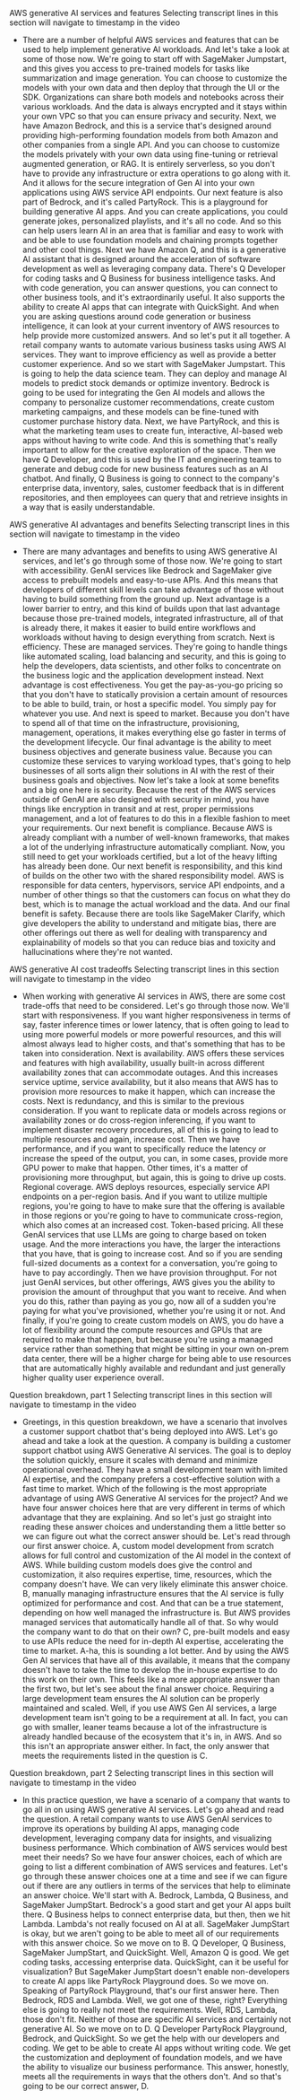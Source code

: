 

AWS generative AI services and features
Selecting transcript lines in this section will navigate to timestamp in the video
- There are a number of helpful AWS services and features that can be used to help implement generative AI workloads. And let's take a look at some of those now. We're going to start off with SageMaker Jumpstart, and this gives you access to pre-trained models for tasks like summarization and image generation. You can choose to customize the models with your own data and then deploy that through the UI or the SDK. Organizations can share both models and notebooks across their various workloads. And the data is always encrypted and it stays within your own VPC so that you can ensure privacy and security. Next, we have Amazon Bedrock, and this is a service that's designed around providing high-performing foundation models from both Amazon and other companies from a single API. And you can choose to customize the models privately with your own data using fine-tuning or retrieval augmented generation, or RAG. It is entirely serverless, so you don't have to provide any infrastructure or extra operations to go along with it. And it allows for the secure integration of Gen AI into your own applications using AWS service API endpoints. Our next feature is also part of Bedrock, and it's called PartyRock. This is a playground for building generative AI apps. And you can create applications, you could generate jokes, personalized playlists, and it's all no code. And so this can help users learn AI in an area that is familiar and easy to work with and be able to use foundation models and chaining prompts together and other cool things. Next we have Amazon Q, and this is a generative AI assistant that is designed around the acceleration of software development as well as leveraging company data. There's Q Developer for coding tasks and Q Business for business intelligence tasks. And with code generation, you can answer questions, you can connect to other business tools, and it's extraordinarily useful. It also supports the ability to create AI apps that can integrate with QuickSight. And when you are asking questions around code generation or business intelligence, it can look at your current inventory of AWS resources to help provide more customized answers. And so let's put it all together. A retail company wants to automate various business tasks using AWS AI services. They want to improve efficiency as well as provide a better customer experience. And so we start with SageMaker Jumpstart. This is going to help the data science team. They can deploy and manage AI models to predict stock demands or optimize inventory. Bedrock is going to be used for integrating the Gen AI models and allows the company to personalize customer recommendations, create custom marketing campaigns, and these models can be fine-tuned with customer purchase history data. Next, we have PartyRock, and this is what the marketing team uses to create fun, interactive, AI-based web apps without having to write code. And this is something that's really important to allow for the creative exploration of the space. Then we have Q Developer, and this is used by the IT and engineering teams to generate and debug code for new business features such as an AI chatbot. And finally, Q Business is going to connect to the company's enterprise data, inventory, sales, customer feedback that is in different repositories, and then employees can query that and retrieve insights in a way that is easily understandable.


AWS generative AI advantages and benefits
Selecting transcript lines in this section will navigate to timestamp in the video
- There are many advantages and benefits to using AWS generative AI services, and let's go through some of those now. We're going to start with accessibility. GenAI services like Bedrock and SageMaker give access to prebuilt models and easy-to-use APIs. And this means that developers of different skill levels can take advantage of those without having to build something from the ground up. Next advantage is a lower barrier to entry, and this kind of builds upon that last advantage because those pre-trained models, integrated infrastructure, all of that is already there, it makes it easier to build entire workflows and workloads without having to design everything from scratch. Next is efficiency. These are managed services. They're going to handle things like automated scaling, load balancing and security, and this is going to help the developers, data scientists, and other folks to concentrate on the business logic and the application development instead. Next advantage is cost effectiveness. You get the pay-as-you-go pricing so that you don't have to statically provision a certain amount of resources to be able to build, train, or host a specific model. You simply pay for whatever you use. And next is speed to market. Because you don't have to spend all of that time on the infrastructure, provisioning, management, operations, it makes everything else go faster in terms of the development lifecycle. Our final advantage is the ability to meet business objectives and generate business value. Because you can customize these services to varying workload types, that's going to help businesses of all sorts align their solutions in AI with the rest of their business goals and objectives. Now let's take a look at some benefits and a big one here is security. Because the rest of the AWS services outside of GenAI are also designed with security in mind, you have things like encryption in transit and at rest, proper permissions management, and a lot of features to do this in a flexible fashion to meet your requirements. Our next benefit is compliance. Because AWS is already compliant with a number of well-known frameworks, that makes a lot of the underlying infrastructure automatically compliant. Now, you still need to get your workloads certified, but a lot of the heavy lifting has already been done. Our next benefit is responsibility, and this kind of builds on the other two with the shared responsibility model. AWS is responsible for data centers, hypervisors, service API endpoints, and a number of other things so that the customers can focus on what they do best, which is to manage the actual workload and the data. And our final benefit is safety. Because there are tools like SageMaker Clarify, which give developers the ability to understand and mitigate bias, there are other offerings out there as well for dealing with transparency and explainability of models so that you can reduce bias and toxicity and hallucinations where they're not wanted.



AWS generative AI cost tradeoffs
Selecting transcript lines in this section will navigate to timestamp in the video
- When working with generative AI services in AWS, there are some cost trade-offs that need to be considered. Let's go through those now. We'll start with responsiveness. If you want higher responsiveness in terms of say, faster inference times or lower latency, that is often going to lead to using more powerful models or more powerful resources, and this will almost always lead to higher costs, and that's something that has to be taken into consideration. Next is availability. AWS offers these services and features with high availability, usually built-in across different availability zones that can accommodate outages. And this increases service uptime, service availability, but it also means that AWS has to provision more resources to make it happen, which can increase the costs. Next is redundancy, and this is similar to the previous consideration. If you want to replicate data or models across regions or availability zones or do cross-region inferencing, if you want to implement disaster recovery procedures, all of this is going to lead to multiple resources and again, increase cost. Then we have performance, and if you want to specifically reduce the latency or increase the speed of the output, you can, in some cases, provide more GPU power to make that happen. Other times, it's a matter of provisioning more throughput, but again, this is going to drive up costs. Regional coverage. AWS deploys resources, especially service API endpoints on a per-region basis. And if you want to utilize multiple regions, you're going to have to make sure that the offering is available in those regions or you're going to have to communicate cross-region, which also comes at an increased cost. Token-based pricing. All these GenAI services that use LLMs are going to charge based on token usage. And the more interactions you have, the larger the interactions that you have, that is going to increase cost. And so if you are sending full-sized documents as a context for a conversation, you're going to have to pay accordingly. Then we have provision throughput. For not just GenAI services, but other offerings, AWS gives you the ability to provision the amount of throughput that you want to receive. And when you do this, rather than paying as you go, now all of a sudden you're paying for what you've provisioned, whether you're using it or not. And finally, if you're going to create custom models on AWS, you do have a lot of flexibility around the compute resources and GPUs that are required to make that happen, but because you're using a managed service rather than something that might be sitting in your own on-prem data center, there will be a higher charge for being able to use resources that are automatically highly available and redundant and just generally higher quality user experience overall.



Question breakdown, part 1
Selecting transcript lines in this section will navigate to timestamp in the video
- Greetings, in this question breakdown, we have a scenario that involves a customer support chatbot that's being deployed into AWS. Let's go ahead and take a look at the question. A company is building a customer support chatbot using AWS Generative AI services. The goal is to deploy the solution quickly, ensure it scales with demand and minimize operational overhead. They have a small development team with limited AI expertise, and the company prefers a cost-effective solution with a fast time to market. Which of the following is the most appropriate advantage of using AWS Generative AI services for the project? And we have four answer choices here that are very different in terms of which advantage that they are explaining. And so let's just go straight into reading these answer choices and understanding them a little better so we can figure out what the correct answer should be. Let's read through our first answer choice. A, custom model development from scratch allows for full control and customization of the AI model in the context of AWS. While building custom models does give the control and customization, it also requires expertise, time, resources, which the company doesn't have. We can very likely eliminate this answer choice. B, manually managing infrastructure ensures that the AI service is fully optimized for performance and cost. And that can be a true statement, depending on how well managed the infrastructure is. But AWS provides managed services that automatically handle all of that. So why would the company want to do that on their own? C, pre-built models and easy to use APIs reduce the need for in-depth AI expertise, accelerating the time to market. A-ha, this is sounding a lot better. And by using the AWS Gen AI services that have all of this available, it means that the company doesn't have to take the time to develop the in-house expertise to do this work on their own. This feels like a more appropriate answer than the first two, but let's see about the final answer choice. Requiring a large development team ensures the AI solution can be properly maintained and scaled. Well, if you use AWS Gen AI services, a large development team isn't going to be a requirement at all. In fact, you can go with smaller, leaner teams because a lot of the infrastructure is already handled because of the ecosystem that it's in, in AWS. And so this isn't an appropriate answer either. In fact, the only answer that meets the requirements listed in the question is C.



Question breakdown, part 2
Selecting transcript lines in this section will navigate to timestamp in the video
- In this practice question, we have a scenario of a company that wants to go all in on using AWS generative AI services. Let's go ahead and read the question. A retail company wants to use AWS GenAI services to improve its operations by building AI apps, managing code development, leveraging company data for insights, and visualizing business performance. Which combination of AWS services would best meet their needs? So we have four answer choices, each of which are going to list a different combination of AWS services and features. Let's go through these answer choices one at a time and see if we can figure out if there are any outliers in terms of the services that help to eliminate an answer choice. We'll start with A. Bedrock, Lambda, Q Business, and SageMaker JumpStart. Bedrock's a good start and get your AI apps built there. Q Business helps to connect enterprise data, but then, then we hit Lambda. Lambda's not really focused on AI at all. SageMaker JumpStart is okay, but we aren't going to be able to meet all of our requirements with this answer choice. So we move on to B. Q Developer, Q Business, SageMaker JumpStart, and QuickSight. Well, Amazon Q is good. We get coding tasks, accessing enterprise data. QuickSight, can it be useful for visualization? But SageMaker JumpStart doesn't enable non-developers to create AI apps like PartyRock Playground does. So we move on. Speaking of PartyRock Playground, that's our first answer here. Then Bedrock, RDS and Lambda. Well, we got one of these, right? Everything else is going to really not meet the requirements. Well, RDS, Lambda, those don't fit. Neither of those are specific AI services and certainly not generative AI. So we move on to D. Q Developer PartyRock Playground, Bedrock, and QuickSight. So we get the help with our developers and coding. We get to be able to create AI apps without writing code. We get the customization and deployment of foundation models, and we have the ability to visualize our business performance. This answer, honestly, meets all the requirements in ways that the others don't. And so that's going to be our correct answer, D.